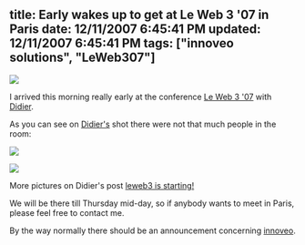 title: Early wakes up to get at Le Web 3 '07 in Paris
date: 12/11/2007 6:45:41 PM
updated: 12/11/2007 6:45:41 PM
tags: ["innoveo solutions", "LeWeb307"]
---
![](http://farm3.static.flickr.com/2383/2102351587_238d37e0cb.jpg)

I arrived this morning really early at the conference [Le Web 3 '07](http://www.leweb3.com/leweb3/) with [Didier](http://didierbeck.com/).

As you can see on [Didier's](http://didierbeck.com/) shot there were not that much people in the room:

![](http://www.didierbeck.com/pics/2007/12/leweb3_07.jpg) 

![](http://www.didierbeck.com/pics/2007/12/leweb3_08.jpg) 

More pictures on Didier's post [leweb3 is starting!](http://www.didierbeck.com/2007/12/news-leweb3-is-starting.php)

We will be there till Thursday mid-day, so if anybody wants to meet in Paris, please feel free to contact me.

By the way normally there should be an announcement concerning [innoveo](http://www.innoveo.com/).

